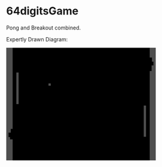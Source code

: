 64digitsGame
============

Pong and Breakout combined. 


Expertly Drawn Diagram:

![Diagram](/Images/ExpertDiagram.png "Expert Diagram")
